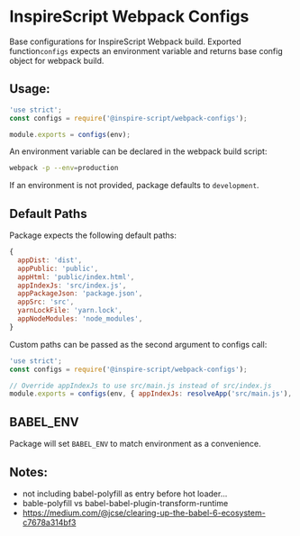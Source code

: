 # InspireScript Webpack Configs

Base configurations for InspireScript Webpack build. Exported function`configs`
expects an environment variable and returns base config object for webpack build.

## Usage:

```javascript
'use strict';
const configs = require('@inspire-script/webpack-configs');

module.exports = configs(env);
```

An environment variable can be declared in the webpack build script:
```bash
webpack -p --env=production
```

If an environment is not provided, package defaults to `development`.

## Default Paths
Package expects the following default paths:

```javascript
{
  appDist: 'dist',
  appPublic: 'public',
  appHtml: 'public/index.html',
  appIndexJs: 'src/index.js',
  appPackageJson: 'package.json',
  appSrc: 'src',
  yarnLockFile: 'yarn.lock',
  appNodeModules: 'node_modules',
}
```

Custom paths can be passed as the second argument to configs call:

```javascript
'use strict';
const configs = require('@inspire-script/webpack-configs');

// Override appIndexJs to use src/main.js instead of src/index.js
module.exports = configs(env, { appIndexJs: resolveApp('src/main.js'), });
```

## BABEL_ENV
Package will set `BABEL_ENV` to match environment as a convenience.


## Notes:
- not including babel-polyfill as entry before hot loader...
- bable-polyfill vs babel-babel-plugin-transform-runtime
- https://medium.com/@jcse/clearing-up-the-babel-6-ecosystem-c7678a314bf3
